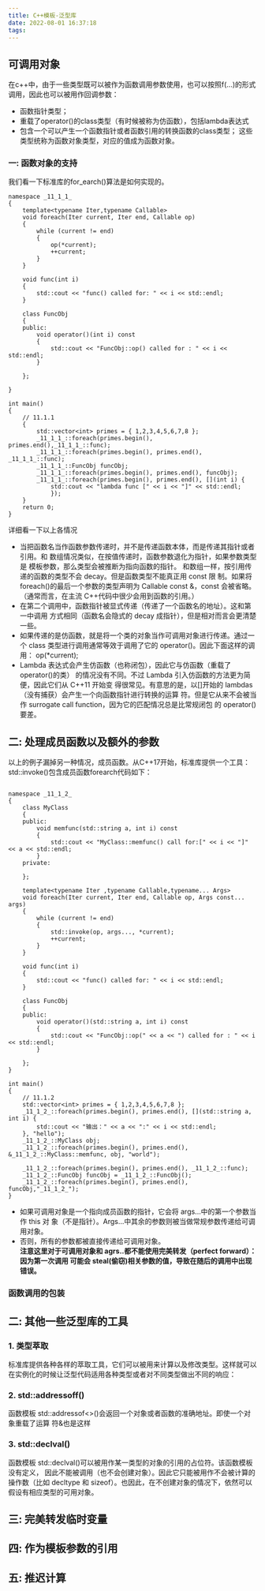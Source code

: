 ```yaml
---
title: C++模板-泛型库
date: 2022-08-01 16:37:18
tags:
---
```

## 可调用对象
在c++中，由于一些类型既可以被作为函数调用参数使用，也可以按照f(...)的形式调用，因此也可以被用作回调参数：
*  函数指针类型；
*  重载了operator()的class类型（有时候被称为仿函数），包括lambda表达式
*  包含一个可以产生一个函数指针或者函数引用的转换函数的class类型；
这些类型统称为函数对象类型，对应的值成为函数对象。

### 一: 函数对象的支持
我们看一下标准库的for_earch()算法是如何实现的。
```
namespace _11_1_1_
{
    template<typename Iter,typename Callable>
    void foreach(Iter current, Iter end, Callable op)
    {
        while (current != end)
        {
            op(*current);
            ++current;
        }
    }

    void func(int i)
    {
        std::cout << "func() called for: " << i << std::endl;
    }

    class FuncObj
    {
    public:
        void operator()(int i) const
        {
            std::cout << "FuncObj::op() called for : " << i << std::endl;
        }

    };

}

int main()
{
    // 11.1.1
    {
        std::vector<int> primes = { 1,2,3,4,5,6,7,8 };
        _11_1_1_::foreach(primes.begin(), primes.end(),_11_1_1_::func);
        _11_1_1_::foreach(primes.begin(), primes.end(), _11_1_1_::func);
        _11_1_1_::FuncObj funcObj;
        _11_1_1_::foreach(primes.begin(), primes.end(), funcObj);
        _11_1_1_::foreach(primes.begin(), primes.end(), [](int i) {
            std::cout << "lambda func [" << i << "]" << std::endl;
            });
    }
    return 0;
}
```
详细看一下以上各情况
* 当把函数名当作函数参数传递时，并不是传递函数本体，而是传递其指针或者引用。和 数组情况类似，在按值传递时，函数参数退化为指针，如果参数类型是 模板参数，那么类型会被推断为指向函数的指针。 和数组一样，按引用传递的函数的类型不会 decay。但是函数类型不能真正用 const 限 制。如果将 foreach()的最后一个参数的类型声明为 Callable const &，const 会被省略。 （通常而言，在主流 C++代码中很少会用到函数的引用。） 
* 在第二个调用中，函数指针被显式传递（传递了一个函数名的地址）。这和第一中调用 方式相同（函数名会隐式的 decay 成指针），但是相对而言会更清楚一些。 
* 如果传递的是仿函数，就是将一个类的对象当作可调用对象进行传递。通过一个 class 类型进行调用通常等效于调用了它的 operator()。因此下面这样的调用： op(*current);
* Lambda 表达式会产生仿函数（也称闭包），因此它与仿函数（重载了 operator()的类） 的情况没有不同。不过 Lambda 引入仿函数的方法更为简便，因此它们从 C++11 开始变 得很常见。有意思的是，以[]开始的 lambdas（没有捕获）会产生一个向函数指针进行转换的运算 符。但是它从来不会被当作 surrogate call function，因为它的匹配情况总是比常规闭包 的 operator()要差。

## 二: 处理成员函数以及额外的参数
以上的例子漏掉另一种情况，成员函数。从C++17开始，标准库提供一个工具：std::invoke()包含成员函数forearch代码如下：
```

namespace _11_1_2_
{
    class MyClass
    {
    public:
        void memfunc(std::string a, int i) const
        {
            std::cout << "MyClass::memfunc() call for:[" << i << "]" << a << std::endl;
        }
    private:

    };

    template<typename Iter ,typename Callable,typename... Args>
    void foreach(Iter current, Iter end, Callable op, Args const... args)
    {
        while (current != end)
        {
            std::invoke(op, args..., *current);
            ++current;
        }
    }

    void func(int i)
    {
        std::cout << "func() called for: " << i << std::endl;
    }

    class FuncObj
    {
    public:
        void operator()(std::string a, int i) const
        {
            std::cout << "FuncObj::op(" << a << ") called for : " << i << std::endl;
        }

    };
}

int main()
{
    // 11.1.2
    std::vector<int> primes = { 1,2,3,4,5,6,7,8 };
    _11_1_2_::foreach(primes.begin(), primes.end(), [](std::string a, int i) {
        std::cout << "输出：" << a << ":" << i << std::endl;
    }, "hello");
    _11_1_2_::MyClass obj;
    _11_1_2_::foreach(primes.begin(), primes.end(), &_11_1_2_::MyClass::memfunc, obj, "world");

    _11_1_2_::foreach(primes.begin(), primes.end(), _11_1_2_::func);
    _11_1_2_::FuncObj funcObj = _11_1_2_::FuncObj();
    _11_1_2_::foreach(primes.begin(), primes.end(), funcObj,"_11_1_2_");
}
```
*  如果可调用对象是一个指向成员函数的指针，它会将 args...中的第一个参数当作 this 对 象（不是指针）。Args...中其余的参数则被当做常规参数传递给可调用对象。
* 否则，所有的参数都被直接传递给可调用对象。   
<b>注意这里对于可调用对象和 agrs..都不能使用完美转发（perfect forward）：因为第一次调用 可能会 steal(偷窃)相关参数的值，导致在随后的调用中出现错误。</b>

### 函数调用的包装

## 二: 其他一些泛型库的工具
### 1. 类型萃取
标准库提供各种各样的萃取工具，它们可以被用来计算以及修改类型。这样就可以在实例化的时候让泛型代码适用各种类型或者对不同类型做出不同的响应：

### 2. std::addressoff()
函数模板 std::addressof<>()会返回一个对象或者函数的准确地址。即使一个对象重载了运算 符&也是这样  
### 3. std::declval()
函数模板 std::declval()可以被用作某一类型的对象的引用的占位符。该函数模板没有定义， 因此不能被调用（也不会创建对象）。因此它只能被用作不会被计算的操作数（比如 decltype 和 sizeof）。也因此，在不创建对象的情况下，依然可以假设有相应类型的可用对象。
## 三: 完美转发临时变量
## 四: 作为模板参数的引用
## 五: 推迟计算